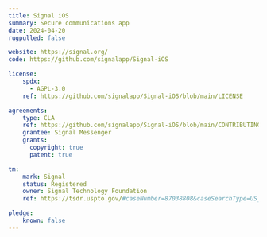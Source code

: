 ```yaml
---
title: Signal iOS
summary: Secure communications app
date: 2024-04-20
rugpulled: false

website: https://signal.org/
code: https://github.com/signalapp/Signal-iOS

license:
    spdx:
      - AGPL-3.0
    ref: https://github.com/signalapp/Signal-iOS/blob/main/LICENSE

agreements:
    type: CLA
    ref: https://github.com/signalapp/Signal-iOS/blob/main/CONTRIBUTING.md
    grantee: Signal Messenger
    grants:
      copyright: true
      patent: true

tm:
    mark: Signal
    status: Registered
    owner: Signal Technology Foundation
    ref: https://tsdr.uspto.gov/#caseNumber=87038808&caseSearchType=US_APPLICATION&caseType=DEFAULT&searchType=statusSearch

pledge:
    known: false
---
```

